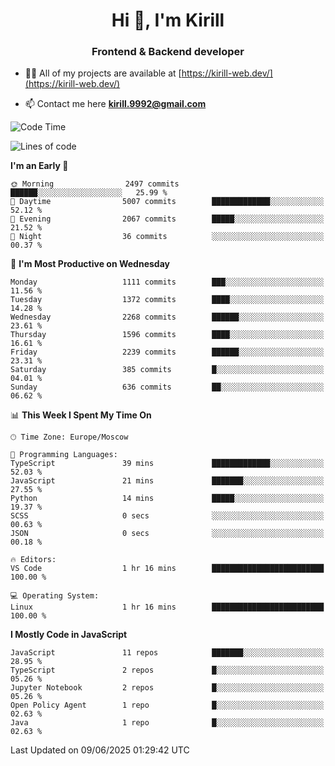 <h1 align="center">Hi 👋, I'm Kirill</h1>
<h3 align="center">Frontend & Backend developer</h3>

- 👨‍💻 All of my projects are available at [https://kirill-web.dev/](https://kirill-web.dev/)

- 📫 Contact me here **kirill.9992@gmail.com**











<!--START_SECTION:waka-->
![Code Time](http://img.shields.io/badge/Code%20Time-2%2C249%20hrs%2048%20mins-blue)

![Lines of code](https://img.shields.io/badge/From%20Hello%20World%20I%27ve%20Written-5.4%20million%20lines%20of%20code-blue)

**I'm an Early 🐤** 

```text
🌞 Morning                2497 commits        ██████░░░░░░░░░░░░░░░░░░░   25.99 % 
🌆 Daytime                5007 commits        █████████████░░░░░░░░░░░░   52.12 % 
🌃 Evening                2067 commits        █████░░░░░░░░░░░░░░░░░░░░   21.52 % 
🌙 Night                  36 commits          ░░░░░░░░░░░░░░░░░░░░░░░░░   00.37 % 
```
📅 **I'm Most Productive on Wednesday** 

```text
Monday                   1111 commits        ███░░░░░░░░░░░░░░░░░░░░░░   11.56 % 
Tuesday                  1372 commits        ████░░░░░░░░░░░░░░░░░░░░░   14.28 % 
Wednesday                2268 commits        ██████░░░░░░░░░░░░░░░░░░░   23.61 % 
Thursday                 1596 commits        ████░░░░░░░░░░░░░░░░░░░░░   16.61 % 
Friday                   2239 commits        ██████░░░░░░░░░░░░░░░░░░░   23.31 % 
Saturday                 385 commits         █░░░░░░░░░░░░░░░░░░░░░░░░   04.01 % 
Sunday                   636 commits         ██░░░░░░░░░░░░░░░░░░░░░░░   06.62 % 
```


📊 **This Week I Spent My Time On** 

```text
🕑︎ Time Zone: Europe/Moscow

💬 Programming Languages: 
TypeScript               39 mins             █████████████░░░░░░░░░░░░   52.03 % 
JavaScript               21 mins             ███████░░░░░░░░░░░░░░░░░░   27.55 % 
Python                   14 mins             █████░░░░░░░░░░░░░░░░░░░░   19.37 % 
SCSS                     0 secs              ░░░░░░░░░░░░░░░░░░░░░░░░░   00.63 % 
JSON                     0 secs              ░░░░░░░░░░░░░░░░░░░░░░░░░   00.18 % 

🔥 Editors: 
VS Code                  1 hr 16 mins        █████████████████████████   100.00 % 

💻 Operating System: 
Linux                    1 hr 16 mins        █████████████████████████   100.00 % 
```

**I Mostly Code in JavaScript** 

```text
JavaScript               11 repos            ███████░░░░░░░░░░░░░░░░░░   28.95 % 
TypeScript               2 repos             █░░░░░░░░░░░░░░░░░░░░░░░░   05.26 % 
Jupyter Notebook         2 repos             █░░░░░░░░░░░░░░░░░░░░░░░░   05.26 % 
Open Policy Agent        1 repo              █░░░░░░░░░░░░░░░░░░░░░░░░   02.63 % 
Java                     1 repo              █░░░░░░░░░░░░░░░░░░░░░░░░   02.63 % 
```




 Last Updated on 09/06/2025 01:29:42 UTC
<!--END_SECTION:waka-->
